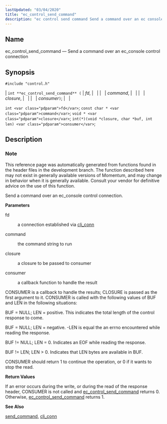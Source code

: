 ```yaml
---
lastUpdated: "03/04/2020"
title: "ec_control_send_command"
description: "ec control send command Send a command over an ec console control connection int ec control send command fd command closure consumer int fd const char command void closure int void closure char buf int len consumer This reference page was automatically generated from functions found in the header files..."
---
```


<a name="apis.ec_control_send_command"></a> 
## Name

ec_control_send_command — Send a command over an ec_console control connection

## Synopsis

`#include "control.h"`

| `int **ec_control_send_command** (` | <var class="pdparam">fd</var>, |   |
|   | <var class="pdparam">command</var>, |   |
|   | <var class="pdparam">closure</var>, |   |
|   | <var class="pdparam">consumer</var>`)`; |   |

`int <var class="pdparam">fd</var>`;
`const char * <var class="pdparam">command</var>`;
`void * <var class="pdparam">closure</var>`;
`int(*)(void *closure, char *buf, int len) <var class="pdparam">consumer</var>`;<a name="idp49310048"></a> 
## Description

### Note

This reference page was automatically generated from functions found in the header files in the development branch. The function described here may not exist in generally available versions of Momentum, and may change in behavior when it is generally available. Consult your vendor for definitive advice on the use of this function.

Send a command over an ec_console control connection.

**<a name="idp49312880"></a> Parameters**

<dl class="variablelist">

<dt>fd</dt>

<dd>

a connection established via [cli_conn](/momentum/3/3-api/apis-cli-conn)

</dd>

<dt>command</dt>

<dd>

the command string to run

</dd>

<dt>closure</dt>

<dd>

a closure to be passed to consumer

</dd>

<dt>consumer</dt>

<dd>

a callback function to handle the result

</dd>

</dl>

CONSUMER is a callback to handle the results; CLOSURE is passed as the first argument to it. CONSUMER is called with the following values of BUF and LEN in the following situations:

BUF = NULL; LEN = positive. This indicates the total length of the control response to come.

BUF = NULL; LEN = negative. -LEN is equal the an errno encountered while reading the response.

BUF != NULL; LEN = 0\. Indicates an EOF while reading the response.

BUF != LEN; LEN > 0\. Indicates that LEN bytes are available in BUF.

CONSUMER should return 1 to continue the operation, or 0 if it wants to stop the read.

**<a name="idp49325008"></a> Return Values**

If an error occurs during the write, or during the read of the response header, CONSUMER is not called and [ec_control_send_command](/momentum/3/3-api/apis-ec-control-send-command) returns 0. Otherwise, [ec_control_send_command](/momentum/3/3-api/apis-ec-control-send-command) returns 1.

**<a name="idp49327184"></a> See Also**

[send_command](/momentum/3/3-api/apis-send-command), [cli_conn](/momentum/3/3-api/apis-cli-conn)